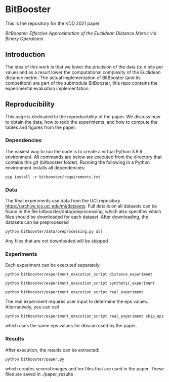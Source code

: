 # BitBooster
This is the repository for the KDD 2021 paper

*BitBooster: Effective Approximation of the Euclidean Distance Metric via Binary Operations* 

## Introduction
The idea of this work is that we lower the precision of the data (to $n$ bits per value) and as a result lower the computational complexity of the Euclidean distance metric. The actual implementation of BitBooster (and its competitors) are part of the submodule BitBooster, this repo contains the experimental evaluation implementation.

## Reproducibility
This page is dedicated to the reproducibility of the paper. We discuss how to obtain the data, how to redo the experiments, and how to compute the tables and figures from the paper.

### Dependencies
The easiest way to run the code is to create a virtual Python 3.8.6 environment. All commands are below are executed from the directory that contains this git (bitbooster folder). Running the following in a Python environment installs all dependencies:

```
pip install -r bitbooster/requirements.txt
```

### Data
The Real experiments use data from the UCI repository https://archive.ics.uci.edu/ml/datasets. Full details on all datasets can be found in the file bitbooster/data/preprocessing, which also specifies which files should be downloaded for each dataset. After downloading, the datasets can be preprocessed

```
python bitbooster/data/preprocessing.py all
```

Any files that are not downloaded will be skipped

### Experiments
Each experiment can be executed separately:

```
python bitbooster/experiment_execution_script distance_experiment
```
```
python bitbooster/experiment_execution_script synthetic_experiment
```
```
python bitbooster/experiment_execution_script real_experiment
```

The real experiment requires user input to determine the eps values. Alternatively, you can call
```
python bitbooster/experiment_execution_script real_experiment skip_eps
```
which uses the same eps values for dbscan used by the paper.

### Results
After execution, the results can be extracted:
```
python bitbooster/paper.py
```
which creates several images and tex files that are used in the paper. These files are saved in ./paper_results